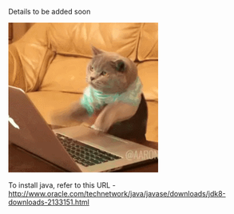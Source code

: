 Details to be added soon

![Alt text](/assets/cat.gif?raw=true "Details to be added soon")

To install java, refer to this URL - http://www.oracle.com/technetwork/java/javase/downloads/jdk8-downloads-2133151.html
